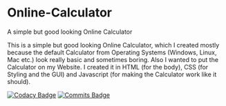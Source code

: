 # Online-Calculator

A simple but good looking Online Calculator

This is a simple but good looking Online Calculator, which I created mostly because the default Calculator from Operating Systems
(Windows, Linux, Mac etc.) look really basic and sometimes boring.
Also I wanted to put the Calculator on my Website. I created it in HTML (for the body), CSS (for Styling and the GUI) and Javascript
(for making the Calculator work like it should).

[![Codacy Badge](https://app.codacy.com/project/badge/Grade/f71236a46c974744a7426561be5ce78c)](https://www.codacy.com/gh/FirephoenixX02/Online-Calculator/dashboard?utm_source=github.com&amp;utm_medium=referral&amp;utm_content=FirephoenixX02/Online-Calculator&amp;utm_campaign=Badge_Grade)
[![Commits Badge](https://badges.pufler.dev/commits/monthly/puf17640)](https://badges.pufler.dev)
